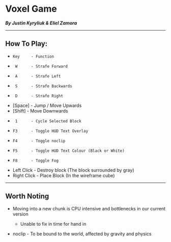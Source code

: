# Voxel Game
**_By Justin Kyryliuk & Eliel Zamora_**
***
## **How To Play:**
*     Key     - Function
*      W      - Strafe Forward
*      A      - Strafe Left
*      S      - Strafe Backwards
*      D      - Strafe Right
*   [Space]   - Jump / Move Upwards
*   [Shift]   - Move Downwards
*      1      - Cycle Selected Block
*     F3      - Toggle HUD Text Overlay
*     F4      - Toggle noclip
*     F5      - Toggle HUD Text Colour (Black or White)
*     F8      - Toggle Fog
*  Left Click - Destroy block (The block surrounded by gray)
* Right Click - Place Block (In the wireframe cube)

***
## **Worth Noting**
*   Moving into a new chunk is CPU intensive and bottlenecks in our current version
     - Unable to fix in time for hand in
     
*   noclip - To be bound to the world, affected by gravity and physics
